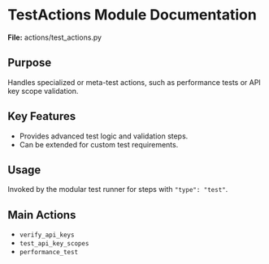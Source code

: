 # TestActions Module Documentation

**File:** actions/test_actions.py

## Purpose
Handles specialized or meta-test actions, such as performance tests or API key scope validation.

## Key Features
- Provides advanced test logic and validation steps.
- Can be extended for custom test requirements.

## Usage
Invoked by the modular test runner for steps with `"type": "test"`.

## Main Actions
- `verify_api_keys`
- `test_api_key_scopes`
- `performance_test`
